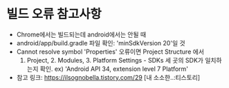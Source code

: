 # 빌드 오류 참고사항
- Chrome에서는 빌드되는데 android에서는 안될 때
- android/app/build.gradle 파일 확인: 'minSdkVersion 20'일 것
- Cannot resolve symbol 'Properties' 오류이면 Project Structure 에서
  1. Project, 2. Modules, 3. Platform Settings - SDKs
  세 곳의 SDK가 일치하는지 확인.
  ex) 'Android API 34, extension level 7 Platform'
- 참고 링크: https://ilsognobella.tistory.com/29 [내 소소한..:티스토리]
